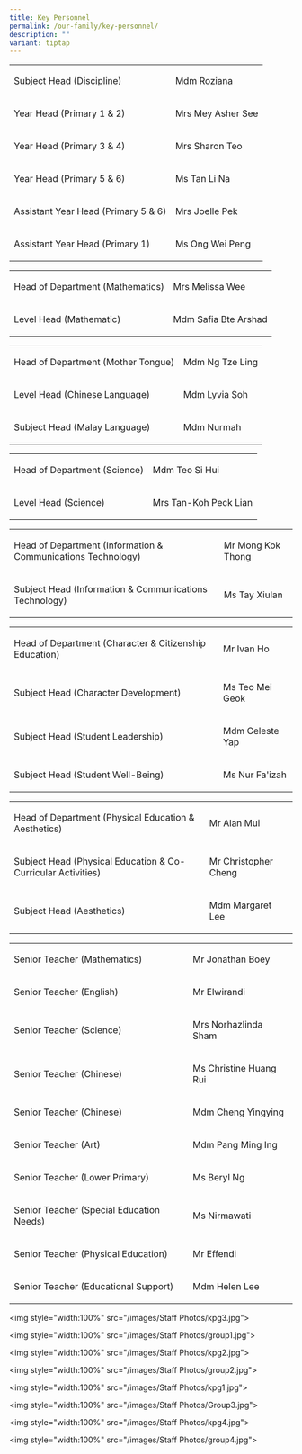 ```yaml
---
title: Key Personnel
permalink: /our-family/key-personnel/
description: ""
variant: tiptap
---
```

<table style="minWidth: 50px">
<colgroup>
<col>
<col>
</colgroup>
<tbody>
<tr>
<td rowspan="1" colspan="1">
<p>Subject Head (Discipline)</p>
</td>
<td rowspan="1" colspan="1">
<p>Mdm Roziana</p>
</td>
</tr>
<tr>
<td rowspan="1" colspan="1">
<p>Year Head (Primary 1 &amp; 2)</p>
</td>
<td rowspan="1" colspan="1">
<p>Mrs Mey Asher See</p>
</td>
</tr>
<tr>
<td rowspan="1" colspan="1">
<p>Year Head (Primary 3 &amp; 4)</p>
</td>
<td rowspan="1" colspan="1">
<p>Mrs Sharon Teo</p>
</td>
</tr>
<tr>
<td rowspan="1" colspan="1">
<p>Year Head (Primary 5 &amp; 6)</p>
</td>
<td rowspan="1" colspan="1">
<p>Ms Tan Li Na</p>
</td>
</tr>
<tr>
<td rowspan="1" colspan="1">
<p>Assistant Year Head (Primary 5 &amp; 6)</p>
</td>
<td rowspan="1" colspan="1">
<p>Mrs Joelle Pek</p>
</td>
</tr>
<tr>
<td rowspan="1" colspan="1">
<p>Assistant Year Head (Primary 1)</p>
</td>
<td rowspan="1" colspan="1">
<p>Ms Ong Wei Peng</p>
</td>
</tr>
</tbody>
</table>
<p></p>
<table style="minWidth: 50px">
<colgroup>
<col>
<col>
</colgroup>
<tbody>
<tr>
<td rowspan="1" colspan="1">
<p>Head of Department (Mathematics)</p>
</td>
<td rowspan="1" colspan="1">
<p>Mrs Melissa Wee</p>
</td>
</tr>
<tr>
<td rowspan="1" colspan="1">
<p>Level Head (Mathematic)</p>
</td>
<td rowspan="1" colspan="1">
<p>Mdm Safia Bte Arshad</p>
</td>
</tr>
</tbody>
</table>
<p></p>
<table style="minWidth: 50px">
<colgroup>
<col>
<col>
</colgroup>
<tbody>
<tr>
<td rowspan="1" colspan="1">
<p>Head of Department (Mother Tongue)</p>
</td>
<td rowspan="1" colspan="1">
<p>Mdm Ng Tze Ling</p>
</td>
</tr>
<tr>
<td rowspan="1" colspan="1">
<p>Level Head (Chinese Language)</p>
</td>
<td rowspan="1" colspan="1">
<p>Mdm Lyvia Soh</p>
</td>
</tr>
<tr>
<td rowspan="1" colspan="1">
<p>Subject Head (Malay Language)</p>
</td>
<td rowspan="1" colspan="1">
<p>Mdm Nurmah</p>
</td>
</tr>
</tbody>
</table>
<p></p>
<table style="minWidth: 50px">
<colgroup>
<col>
<col>
</colgroup>
<tbody>
<tr>
<td rowspan="1" colspan="1">
<p>Head of Department (Science)</p>
</td>
<td rowspan="1" colspan="1">
<p>Mdm Teo Si Hui</p>
</td>
</tr>
<tr>
<td rowspan="1" colspan="1">
<p>Level Head (Science)</p>
</td>
<td rowspan="1" colspan="1">
<p>Mrs Tan-Koh Peck Lian</p>
</td>
</tr>
</tbody>
</table>
<p></p>
<table style="minWidth: 50px">
<colgroup>
<col>
<col>
</colgroup>
<tbody>
<tr>
<td rowspan="1" colspan="1">
<p>Head of Department (Information &amp; Communications Technology)</p>
</td>
<td rowspan="1" colspan="1">
<p>Mr Mong Kok Thong</p>
</td>
</tr>
<tr>
<td rowspan="1" colspan="1">
<p>Subject Head (Information &amp; Communications Technology)</p>
</td>
<td rowspan="1" colspan="1">
<p>Ms Tay Xiulan</p>
</td>
</tr>
</tbody>
</table>
<p></p>
<table style="minWidth: 50px">
<colgroup>
<col>
<col>
</colgroup>
<tbody>
<tr>
<td rowspan="1" colspan="1">
<p>Head of Department (Character &amp; Citizenship Education)</p>
</td>
<td rowspan="1" colspan="1">
<p>Mr Ivan Ho</p>
</td>
</tr>
<tr>
<td rowspan="1" colspan="1">
<p>Subject Head (Character Development)</p>
</td>
<td rowspan="1" colspan="1">
<p>Ms Teo Mei Geok</p>
</td>
</tr>
<tr>
<td rowspan="1" colspan="1">
<p>Subject Head (Student Leadership)</p>
</td>
<td rowspan="1" colspan="1">
<p>Mdm Celeste Yap</p>
</td>
</tr>
<tr>
<td rowspan="1" colspan="1">
<p>Subject Head (Student Well-Being)</p>
</td>
<td rowspan="1" colspan="1">
<p>Ms Nur Fa'izah</p>
</td>
</tr>
</tbody>
</table>
<p></p>
<table style="minWidth: 50px">
<colgroup>
<col>
<col>
</colgroup>
<tbody>
<tr>
<td rowspan="1" colspan="1">
<p>Head of Department (Physical Education &amp; Aesthetics)</p>
</td>
<td rowspan="1" colspan="1">
<p>Mr Alan Mui</p>
</td>
</tr>
<tr>
<td rowspan="1" colspan="1">
<p>Subject Head (Physical Education &amp; Co-Curricular Activities)</p>
</td>
<td rowspan="1" colspan="1">
<p>Mr Christopher Cheng</p>
</td>
</tr>
<tr>
<td rowspan="1" colspan="1">
<p>Subject Head (Aesthetics)</p>
</td>
<td rowspan="1" colspan="1">
<p>Mdm Margaret Lee</p>
</td>
</tr>
</tbody>
</table>
<p></p>
<table style="minWidth: 50px">
<colgroup>
<col>
<col>
</colgroup>
<tbody>
<tr>
<td rowspan="1" colspan="1">
<p>Senior Teacher (Mathematics)</p>
</td>
<td rowspan="1" colspan="1">
<p>Mr Jonathan Boey</p>
</td>
</tr>
<tr>
<td rowspan="1" colspan="1">
<p>Senior Teacher (English)</p>
</td>
<td rowspan="1" colspan="1">
<p>Mr Elwirandi</p>
</td>
</tr>
<tr>
<td rowspan="1" colspan="1">
<p>Senior Teacher (Science)</p>
</td>
<td rowspan="1" colspan="1">
<p>Mrs Norhazlinda Sham</p>
</td>
</tr>
<tr>
<td rowspan="1" colspan="1">
<p>Senior Teacher (Chinese)</p>
</td>
<td rowspan="1" colspan="1">
<p>Ms Christine Huang Rui</p>
</td>
</tr>
<tr>
<td rowspan="1" colspan="1">
<p>Senior Teacher (Chinese)</p>
</td>
<td rowspan="1" colspan="1">
<p>Mdm Cheng Yingying</p>
</td>
</tr>
<tr>
<td rowspan="1" colspan="1">
<p>Senior Teacher (Art)</p>
</td>
<td rowspan="1" colspan="1">
<p>Mdm Pang Ming Ing</p>
</td>
</tr>
<tr>
<td rowspan="1" colspan="1">
<p>Senior Teacher (Lower Primary)</p>
</td>
<td rowspan="1" colspan="1">
<p>Ms Beryl Ng</p>
</td>
</tr>
<tr>
<td rowspan="1" colspan="1">
<p>Senior Teacher (Special Education Needs)</p>
</td>
<td rowspan="1" colspan="1">
<p>Ms Nirmawati</p>
</td>
</tr>
<tr>
<td rowspan="1" colspan="1">
<p>Senior Teacher (Physical Education)</p>
</td>
<td rowspan="1" colspan="1">
<p>Mr Effendi</p>
</td>
</tr>
<tr>
<td rowspan="1" colspan="1">
<p>Senior Teacher (Educational Support)</p>
</td>
<td rowspan="1" colspan="1">
<p>Mdm Helen Lee</p>
</td>
</tr>
</tbody>
</table>
<p></p>
<p></p>
<p></p>
<p></p>
<p></p>
<p>&lt;img style="width:100%" src="/images/Staff Photos/kpg3.jpg"&gt;</p>
<p>&lt;img style="width:100%" src="/images/Staff Photos/group1.jpg"&gt;</p>
<p>&lt;img style="width:100%" src="/images/Staff Photos/kpg2.jpg"&gt;</p>
<p>&lt;img style="width:100%" src="/images/Staff Photos/group2.jpg"&gt;</p>
<p>&lt;img style="width:100%" src="/images/Staff Photos/kpg1.jpg"&gt;</p>
<p>&lt;img style="width:100%" src="/images/Staff Photos/Group3.jpg"&gt;</p>
<p>&lt;img style="width:100%" src="/images/Staff Photos/kpg4.jpg"&gt;</p>
<p>&lt;img style="width:100%" src="/images/Staff Photos/group4.jpg"&gt;</p>